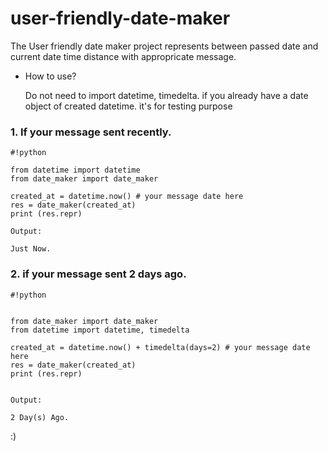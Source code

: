 # user-friendly-date-maker

The User friendly date maker project represents between passed date and current date time distance with appropricate message.


* How to use?

    Do not need to import datetime, timedelta.
    if you already have a date object of created datetime. it's for testing purpose

### 1. If your message sent recently. ###
    
    
    #!python

    from datetime import datetime
    from date_maker import date_maker
    
    created_at = datetime.now() # your message date here
    res = date_maker(created_at)
    print (res.repr)
    
    Output:
    
    Just Now.
    

### 2. if your message sent 2 days ago. ###
    

    
    #!python


    from date_maker import date_maker
    from datetime import datetime, timedelta
    
    created_at = datetime.now() + timedelta(days=2) # your message date here
    res = date_maker(created_at)
    print (res.repr)
    

    Output:
    
    2 Day(s) Ago.
    


:)

